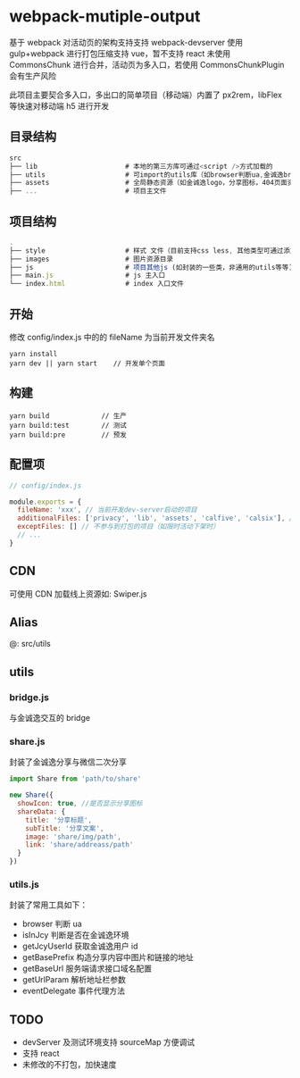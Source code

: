 # webpack-mutiple-output

基于 webpack 对活动页的架构支持支持 webpack-devserver
使用 gulp+webpack 进行打包压缩支持 vue，暂不支持 react
未使用 CommonsChunk 进行合并，活动页为多入口，若使用 CommonsChunkPlugin 会有生产风险

此项目主要契合多入口，多出口的简单项目（移动端）内置了 px2rem，libFlex 等快速对移动端 h5 进行开发

## 目录结构

```js
src
├── lib                      # 本地的第三方库可通过<script />方式加载的
├── utils                    # 可import的utils库（如browser判断ua,金诚逸bridge，全局通用样式等等）
├── assets                   # 全局静态资源（如金诚逸logo，分享图标，404页面资源等）
├── ...                      # 项目主文件
```

## 项目结构

```js
.
├── style                    # 样式 文件（目前支持css less, 其他类型可通过添加loader来实现）
├── images                   # 图片资源目录
├── js                       # 项目其他js (如封装的一些类，非通用的utils等等)
├── main.js                  # js 主入口
└── index.html               # index 入口文件
```

## 开始

修改 config/index.js 中的的 fileName 为当前开发文件夹名

```shell
yarn install
yarn dev || yarn start    // 开发单个页面
```

## 构建

```shell
yarn build             // 生产
yarn build:test        // 测试
yarn build:pre         // 预发
```

## 配置项

```js
// config/index.js

module.exports = {
  fileName: 'xxx', // 当前开发dev-server启动的项目
  additionalFiles: ['privacy', 'lib', 'assets', 'calfive', 'calsix'], // 未配置main.js但需要打包的项目（如不需要js的展示业，静态资源等）
  exceptFiles: [] // 不参与到打包的项目（如限时活动下架时）
  // ...
}
```

## CDN

可使用 CDN 加载线上资源如: Swiper.js

## Alias

@: src/utils

## utils

### bridge.js

与金诚逸交互的 bridge

### share.js

封装了金诚逸分享与微信二次分享

```js
import Share from 'path/to/share'

new Share({
  showIcon: true, //是否显示分享图标
  shareData: {
    title: '分享标题',
    subTitle: '分享文案',
    image: 'share/img/path',
    link: 'share/addreass/path'
  }
})
```

### utils.js

封装了常用工具如下：

* browser 判断 ua
* isInJcy 判断是否在金诚逸环境
* getJcyUserId 获取金诚逸用户 id
* getBasePrefix 构造分享内容中图片和链接的地址
* getBaseUrl 服务端请求接口域名配置
* getUrlParam 解析地址栏参数
* eventDelegate 事件代理方法

## TODO

* devServer 及测试环境支持 sourceMap 方便调试
* 支持 react
* 未修改的不打包，加快速度
